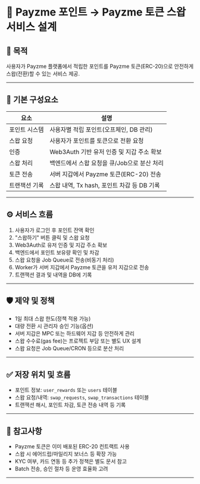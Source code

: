 # 📘 Payzme 포인트 → Payzme 토큰 스왑 서비스 설계

## 🎯 목적

사용자가 Payzme 플랫폼에서 적립한 포인트를 Payzme 토큰(ERC-20)으로 안전하게 스왑(전환)할 수 있는 서비스 제공.

---

## 🧱 기본 구성요소

| 요소            | 설명                                                      |
|-----------------|-----------------------------------------------------------|
| 포인트 시스템   | 사용자별 적립 포인트(오프체인, DB 관리)                   |
| 스왑 요청       | 사용자가 포인트를 토큰으로 전환 요청                      |
| 인증            | Web3Auth 기반 유저 인증 및 지갑 주소 확보                 |
| 스왑 처리       | 백엔드에서 스왑 요청을 큐/Job으로 분산 처리                |
| 토큰 전송       | 서버 지갑에서 Payzme 토큰(ERC-20) 전송                    |
| 트랜잭션 기록   | 스왑 내역, Tx hash, 포인트 차감 등 DB 기록                |

---

## ⚙️ 서비스 흐름

1. 사용자가 로그인 후 포인트 잔액 확인
2. "스왑하기" 버튼 클릭 및 스왑 요청
3. Web3Auth로 유저 인증 및 지갑 주소 확보
4. 백엔드에서 포인트 보유량 확인 및 차감
5. 스왑 요청을 Job Queue로 전송(비동기 처리)
6. Worker가 서버 지갑에서 Payzme 토큰을 유저 지갑으로 전송
7. 트랜잭션 결과 및 내역을 DB에 기록

---

## 🛡️ 제약 및 정책

- 1일 최대 스왑 한도(정책 적용 가능)
- 대량 전환 시 관리자 승인 기능(옵션)
- 서버 지갑은 MPC 또는 하드웨어 지갑 등 안전하게 관리
- 스왑 수수료(gas fee)는 프로젝트 부담 또는 별도 UX 설계
- 스왑 요청은 Job Queue/CRON 등으로 분산 처리

---

## ✅ 저장 위치 및 흐름

- 포인트 정보: `user_rewards` 또는 `users` 테이블
- 스왑 요청/내역: `swap_requests`, `swap_transactions` 테이블
- 트랜잭션 해시, 포인트 차감, 토큰 전송 내역 등 기록

---

## 🧾 참고사항

- Payzme 토큰은 이미 배포된 ERC-20 컨트랙트 사용
- 스왑 시 에어드랍/마일리지 보너스 등 확장 가능
- KYC 여부, 카드 연동 등 추가 정책은 별도 문서 참고
- Batch 전송, 승인 절차 등 운영 효율화 고려

---
